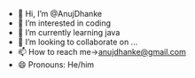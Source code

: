 - 👋 Hi, I’m @AnujDhanke
- 👀 I’m interested in coding
- 🌱 I’m currently learning java
- 💞️ I’m looking to collaborate on ...
- 📫 How to reach me→anujdhanke@gmail.com
- 😄 Pronouns: He/him


<!---
AnujDhanke/AnujDhanke is a ✨ special ✨ repository because its `README.md` (this file) appears on your GitHub profile.
You can click the Preview link to take a look at your changes.
--->
